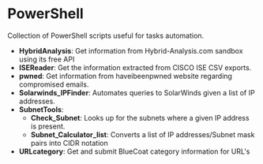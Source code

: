 # PowerShell
Collection of PowerShell scripts useful for tasks automation.

* **HybridAnalysis**: Get information from Hybrid-Analysis.com sandbox using its free API
* **ISEReader**: Get the information extracted from CISCO ISE CSV exports.
* **pwned**: Get information from haveibeenpwned website regarding compromised emails.
* **Solarwinds_IPFinder**: Automates queries to SolarWinds given a list of IP addresses.
* **SubnetTools**:
    * **Check_Subnet**: Looks up for the subnets where a given IP address is present.
    * **Subnet_Calculator_list**: Converts a list of IP addresses/Subnet mask pairs into CIDR notation
* **URLcategory**: Get and submit BlueCoat category information for URL's
